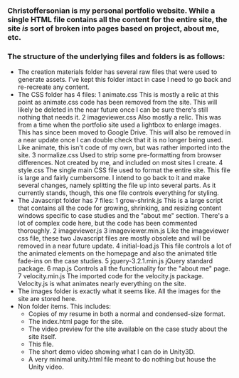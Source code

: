 ### Christoffersonian is my personal portfolio website. While a single HTML file contains all the content for the entire site, the site *is* sort of broken into pages based on project, about me, etc.

### The structure of the underlying files and folders is as follows:

* The creation materials folder has several raw files that were used to generate assets. I've kept this folder intact in case I need to go back and re-recreate any content.
* The CSS folder has 4 files:
  1 animate.css
   This is mostly a relic at this point as animate.css code has been removed from the site. This will likely be deleted in the near future once I can be sure there's still nothing that needs it.
  2 imageviewer.css
   Also mostly a relic. This was from a time when the portfolio site used a lightbox to enlarge images. This has since been moved to Google Drive. This will also be removed in a near update once I can double check that it is no longer being used. Like animate, this isn't code of my own, but was rather imported into the site.
  3 normalize.css
   Used to strip some pre-formatting from browser differences. Not created by me, and included on most sites I create.
  4 style.css
   The single main CSS file used to format the entire site. This file is large and fairly cumbersome. I intend to go back to it and make several changes, namely splitting the file up into several parts. As it currently stands, though, this one file controls everything for styling.
* The Javascript folder has 7 files:
  1 grow-shrink.js
   This is a large script that contains all the code for growing, shrinking, and resizing content windows specific to case studies and the "about me" section. There's a lot of complex code here, but the code has been commented thoroughly.
  2 imageviewer.js
  3 imageviewer.min.js
   Like the imageviewer css file, these two Javascript files are mostly obsolete and will be removed in a near future update.
  4 initial-load.js
   This file controls a lot of the animated elements on the homepage and also the animated title fade-ins on the case studies.
  5 jquery-3.2.1.min.js
   jQuery standard package.
  6 map.js
   Controls all the functionality for the "about me" page.
  7 velocity.min.js
   The imported code for the velocity.js package. Velocity.js is what animates nearly everything on the site.
* The images folder is exactly what it seems like. All the images for the site are stored here.
* Non folder items. This includes:
  * Copies of my resume in both a normal and condensed-size format.
  * The index.html page for the site.
  * The video preview for the site available on the case study about the site itself.
  * This file.
  * The short demo video showing what I can do in Unity3D.
  * A very minimal unity.html file meant to do nothing but house the Unity video.
